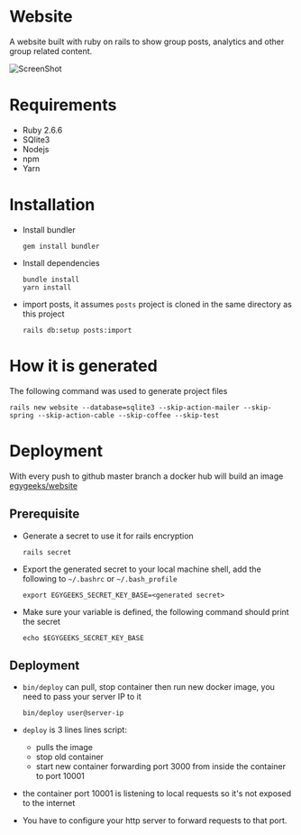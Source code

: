 # Website

A website built with ruby on rails to show group posts, analytics and other
group related content.

![ScreenShot](app/assets/images/screenshot.png?raw=true "ScreenShot")

# Requirements

* Ruby 2.6.6
* SQlite3
* Nodejs
* npm
* Yarn

# Installation

* Install bundler

  ```shell
  gem install bundler
  ```
* Install dependencies

  ```shell
  bundle install
  yarn install
  ```
* import posts, it assumes `posts` project is cloned in the same directory as this project

  ```shell
  rails db:setup posts:import
  ```

# How it is generated

The following command was used to generate project files

```
rails new website --database=sqlite3 --skip-action-mailer --skip-spring --skip-action-cable --skip-coffee --skip-test
```

# Deployment

With every push to github master branch a docker hub will build an image
[egygeeks/website](https://hub.docker.com/r/egygeeks/website/)

## Prerequisite

* Generate a secret to use it for rails encryption


  ```shell
  rails secret
  ```

* Export the generated secret to your local machine shell, add the following to
  `~/.bashrc` or `~/.bash_profile`

  ```shell
  export EGYGEEKS_SECRET_KEY_BASE=<generated secret>
  ```

* Make sure your variable is defined, the following command should print the secret

  ```shell
  echo $EGYGEEKS_SECRET_KEY_BASE
  ```

## Deployment

* `bin/deploy` can pull, stop container then run new docker image, you need to
  pass your server IP to it

  ```shell
  bin/deploy user@server-ip
  ```

* `deploy` is 3 lines lines script:
  * pulls the image
  * stop old container
  * start new container forwarding port 3000 from inside the container to port
    10001
* the container port 10001 is listening to local requests so it's not exposed to
  the internet
* You have to configure your http server to forward requests to that port.
